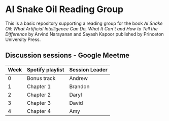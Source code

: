 # AI Snake Oil Reading Group

This is a basic repository supporting a reading group for the book _AI Snake Oil: What Artificial Intelligence Can Do, What It Can't and How to Tell the Difference_ by Arvind Narayanan and Sayash Kapoor published by Princeton University Press.

## Discussion sessions - Google Meetme

| Week  | Spotify playlist | Session Leader |
|------ |------------------|----------------|
| 0     | Bonus track      | Andrew         |
| 1     | Chapter 1        | Brandon        |
| 2     | Chapter 2        | Daryl          |
| 3     | Chapter 3        | David          |
| 4     | Chapter 4        | Amy            |

